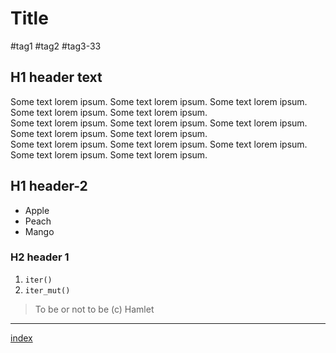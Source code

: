 # Title

 #tag1 #tag2 #tag3-33

## H1 header text

Some text lorem ipsum. Some text lorem ipsum. Some text lorem ipsum. Some text lorem ipsum. Some text lorem ipsum.  
Some text lorem ipsum. Some text lorem ipsum. Some text lorem ipsum. Some text lorem ipsum. Some text lorem ipsum.  
Some text lorem ipsum. Some text lorem ipsum. Some text lorem ipsum. Some text lorem ipsum. Some text lorem ipsum.  

## H1 header-2

* Apple
* Peach
* Mango

### H2 header 1

1. `iter()`
2. `iter_mut()`

> To be 
> or not to be
> (c) Hamlet

---

[index](index.md)
